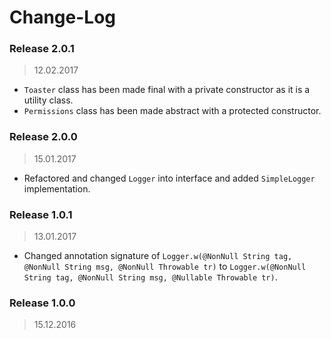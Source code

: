 Change-Log
===============

### Release 2.0.1 ###
> 12.02.2017

- `Toaster` class has been made final with a private constructor as it is a utility class.
- `Permissions` class has been made abstract with a protected constructor.

### Release 2.0.0 ###
> 15.01.2017

- Refactored and changed `Logger` into interface and added `SimpleLogger` implementation.

### Release 1.0.1 ###
> 13.01.2017

- Changed annotation signature of `Logger.w(@NonNull String tag, @NonNull String msg, @NonNull Throwable tr)`
  to `Logger.w(@NonNull String tag, @NonNull String msg, @Nullable Throwable tr)`.

### Release 1.0.0 ###
> 15.12.2016